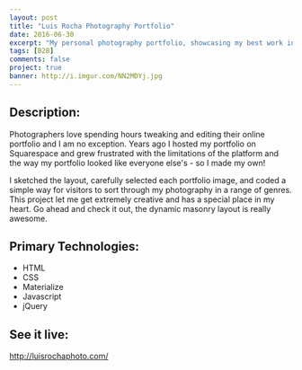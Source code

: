 ```yaml
---
layout: post
title: "Luis Rocha Photography Portfolio"
date: 2016-06-30
excerpt: "My personal photography portfolio, showcasing my best work in the most flattering way."
tags: [B2B]
comments: false
project: true
banner: http://i.imgur.com/NN2MDYj.jpg
---
```


<h2>Description:</h2>
<p>Photographers love spending hours tweaking and editing their online portfolio and I am no exception. Years ago I hosted my portfolio on Squarespace and grew frustrated with the limitations of the platform and the way my portfolio looked like everyone else's - so I made my own!</p>

<p>I sketched the layout, carefully selected each portfolio image, and coded a simple way for visitors to sort through my photography in a range of genres. This project let me get extremely creative and has a special place in my heart. Go ahead and check it out, the dynamic  masonry layout is really awesome. </p>



<h2>Primary Technologies:</h2>
<ul>
	<li>HTML</li>
	<li>CSS</li>
	<li>Materialize</li>
	<li>Javascript</li>
	<li>jQuery</li>
</ul>

<h2>See it live:</h2>
<a href="http://luisrochaphoto.com/" target="_blank">http://luisrochaphoto.com/</a>